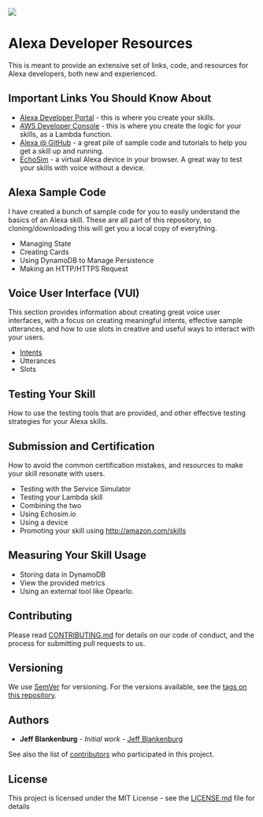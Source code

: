 ![](https://github.com/jeffblankenburg/alexa/blob/master/images/alexalogo.png)

# Alexa Developer Resources

This is meant to provide an extensive set of links, code, and resources for Alexa developers, both new and experienced.

## Important Links You Should Know About

* [Alexa Developer Portal](http://developer.amazon.com) - this is where you create your skills.
* [AWS Developer Console](http://aws.amazon.com) - this is where you create the logic for your skills, as a Lambda function.
* [Alexa @ GitHub](http://github.com/alexa) - a great pile of sample code and tutorials to help you get a skill up and running.
* [EchoSim](http://echosim.io) - a virtual Alexa device in your browser.  A great way to test your skills with voice without a device.

## Alexa Sample Code

I have created a bunch of sample code for you to easily understand the basics of an Alexa skill.  These are all part of this repository, so cloning/downloading this will get you a local copy of everything.

* Managing State
* Creating Cards
* Using DynamoDB to Manage Persistence
* Making an HTTP/HTTPS Request

## Voice User Interface (VUI)

This section provides information about creating great voice user interfaces, with a focus on creating meaningful intents, effective sample utterances, and how to use slots in creative and useful ways to interact with your users.

* [Intents](https://github.com/jeffblankenburg/alexa/tree/master/intents)
* Utterances
* Slots

## Testing Your Skill

How to use the testing tools that are provided, and other effective testing strategies for your Alexa skills.

## Submission and Certification

How to avoid the common certification mistakes, and resources to make your skill resonate with users.

* Testing with the Service Simulator
* Testing your Lambda skill
* Combining the two
* Using Echosim.io
* Using a device
* Promoting your skill using http://amazon.com/skills


## Measuring Your Skill Usage

* Storing data in DynamoDB
* View the provided metrics
* Using an external tool like Opearlo.

## Contributing

Please read [CONTRIBUTING.md](https://gist.github.com/PurpleBooth/b24679402957c63ec426) for details on our code of conduct, and the process for submitting pull requests to us.

## Versioning

We use [SemVer](http://semver.org/) for versioning. For the versions available, see the [tags on this repository](https://github.com/your/project/tags). 

## Authors

* **Jeff Blankenburg** - *Initial work* - [Jeff Blankenburg](https://github.com/jeffblankenburg)

See also the list of [contributors](https://github.com/jeffblankenburg/alexa/contributors) who participated in this project.

## License

This project is licensed under the MIT License - see the [LICENSE.md](LICENSE.md) file for details

